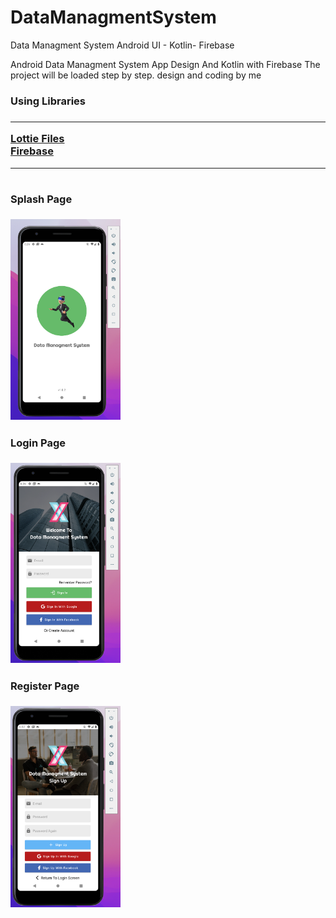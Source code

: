 # DataManagmentSystem
Data Managment System Android UI - Kotlin- Firebase

Android Data Managment System App Design And Kotlin with Firebase
The project will be loaded step by step.
design and coding by me

<h3>Using Libraries<h3>
<hr>
<a href="https://lottiefiles.com/blog/working-with-lottie/getting-started-with-lottie-animations-in-android-app">Lottie Files</a>
  <br>
  <a href="https://console.firebase.google.com/">Firebase</a>

<hr>
<div style="float:left">
  <h4> Splash Page </h4>
<img src="https://github.com/BUYRAK/DataManagmentSystem/blob/master/screenshots/splash-screen.png" width="35%">
    <h4> Login Page </h4>
<img src="https://github.com/BUYRAK/DataManagmentSystem/blob/master/screenshots/login-screen.png" width="35%">
    <h4> Register Page </h4>
<img src="https://github.com/BUYRAK/DataManagmentSystem/blob/master/screenshots/register-screen.png" width="35%">
<div>
